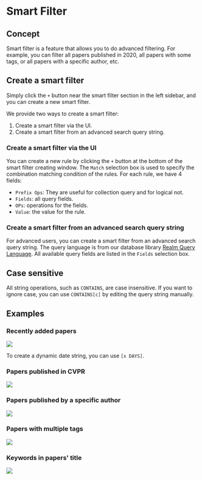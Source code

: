 # Smart Filter

## Concept

Smart filter is a feature that allows you to do advanced filtering. For example, you can filter all papers published in 2020, all papers with some tags, or all papers with a specific author, etc.

## Create a smart filter

Simply click the `+` button near the smart filter section in the left sidebar, and you can create a new smart filter.

We provide two ways to create a smart filter:
1. Create a smart filter via the UI.
2. Create a smart filter from an advanced search query string.

### Create a smart filter via the UI

You can create a new rule by clicking the `+` button at the bottom of the smart filter creating window. The `Match` selection box is used to specify the combination matching condition of the rules. For each rule, we have 4 fields:
- `Prefix Ops`: They are useful for collection query and for logical not.
- `Fields`: all query fields.
- `OPs`: operations for the fields.
- `Value`: the value for the rule.


### Create a smart filter from an advanced search query string

For advanced users, you can create a smart filter from an advanced search query string. The query language is from our database library [Realm Query Language](https://www.mongodb.com/docs/realm-sdks/js/latest/tutorial-query-language.html). All available query fields are listed in the `Fields` selection box.

## Case sensitive

All string operations, such as `CONTAINS`, are case insensitive. If you want to ignore case, you can use `CONTAINS[c]` by editing the query string manually.

## Examples

### Recently added papers
![](/assets/images/guide/smart-filter/recent.png)

To create a dynamic date string, you can use `[x DAYS]`.

### Papers published in CVPR
![](/assets/images/guide/smart-filter/pub.png)

### Papers published by a specific author
![](/assets/images/guide/smart-filter/author.png)

### Papers with multiple tags
![](/assets/images/guide/smart-filter/tag.png)

### Keywords in papers' title
![](/assets/images/guide/smart-filter/title.png)